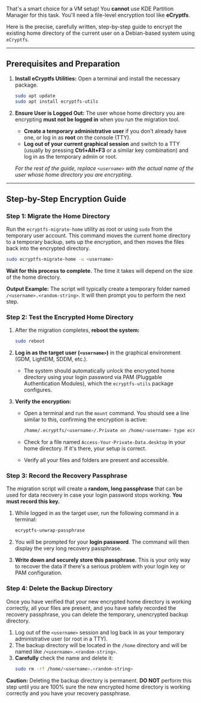 That's a smart choice for a VM setup\! You **cannot** use KDE Partition Manager for this task. You'll need a file-level encryption tool like **eCryptfs**.

Here is the precise, carefully written, step-by-step guide to encrypt the existing home directory of the current user on a Debian-based system using `eCryptfs`.

-----

## Prerequisites and Preparation

1.  **Install eCryptfs Utilities:**
    Open a terminal and install the necessary package.

    ```bash
    sudo apt update
    sudo apt install ecryptfs-utils
    ```

2.  **Ensure User is Logged Out:**
    The user whose home directory you are encrypting **must not be logged in** when you run the migration tool.

      * **Create a temporary administrative user** if you don't already have one, or log in as **root** on the console (TTY).
      * **Log out of your current graphical session** and switch to a TTY (usually by pressing **Ctrl+Alt+F3** or a similar key combination) and log in as the temporary admin or root.

    *For the rest of the guide, replace `<username>` with the actual name of the user whose home directory you are encrypting.*

-----

## Step-by-Step Encryption Guide

### Step 1: Migrate the Home Directory

Run the `ecryptfs-migrate-home` utility as root or using `sudo` from the temporary user account. This command moves the current home directory to a temporary backup, sets up the encryption, and then moves the files back into the encrypted directory.

```bash
sudo ecryptfs-migrate-home -u <username>
```

**Wait for this process to complete.** The time it takes will depend on the size of the home directory.

**Output Example:**
The script will typically create a temporary folder named `/<username>.<random-string>`. It will then prompt you to perform the next step.

### Step 2: Test the Encrypted Home Directory

1.  After the migration completes, **reboot the system:**

    ```bash
    sudo reboot
    ```

2.  **Log in as the target user (`<username>`)** in the graphical environment (GDM, LightDM, SDDM, etc.).

      * The system should automatically unlock the encrypted home directory using your login password via PAM (Pluggable Authentication Modules), which the `ecryptfs-utils` package configures.

3.  **Verify the encryption:**

      * Open a terminal and run the `mount` command. You should see a line similar to this, confirming the encryption is active:

        ```bash
        /home/.ecryptfs/<username>/.Private on /home/<username> type ecryptfs (...)
        ```

      * Check for a file named `Access-Your-Private-Data.desktop` in your home directory. If it's there, your setup is correct.

      * Verify all your files and folders are present and accessible.

### Step 3: Record the Recovery Passphrase

The migration script will create a **random, long passphrase** that can be used for data recovery in case your login password stops working. **You must record this key.**

1.  While logged in as the target user, run the following command in a terminal:

    ```bash
    ecryptfs-unwrap-passphrase
    ```

2.  You will be prompted for your **login password**. The command will then display the very long recovery passphrase.

3.  **Write down and securely store this passphrase.** This is your only way to recover the data if there's a serious problem with your login key or PAM configuration.

### Step 4: Delete the Backup Directory

Once you have verified that your new encrypted home directory is working correctly, all your files are present, and you have safely recorded the recovery passphrase, you can delete the temporary, unencrypted backup directory.

1.  Log out of the `<username>` session and log back in as your temporary administrative user (or root in a TTY).
2.  The backup directory will be located in the `/home` directory and will be named like `/<username>.<random-string>`.
3.  **Carefully** check the name and delete it:
    ```bash
    sudo rm -rf /home/<username>.<random-string>
    ```

**Caution:** Deleting the backup directory is permanent. **DO NOT** perform this step until you are 100% sure the new encrypted home directory is working correctly and you have your recovery passphrase.